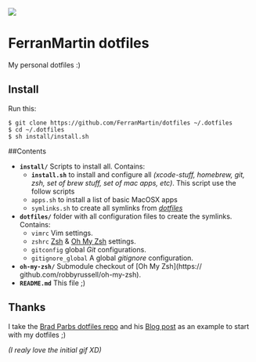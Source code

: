 ![](http://gifsb.in/codes/floppy-discs.gif)

# FerranMartin dotfiles
My personal dotfiles :)

## Install
Run this:

```
$ git clone https://github.com/FerranMartin/dotfiles ~/.dotfiles
$ cd ~/.dotfiles
$ sh install/install.sh
```

##Contents

* **`install/`** Scripts to install all. Contains:
 	* **`install.sh`** to install and configure all _(xcode-stuff, homebrew, git, zsh, set of brew stuff, set of mac apps, etc)_. This script use the follow scripts
	* `apps.sh` to install a list of basic MacOSX apps
	* `symlinks.sh` to create all symlinks from *[dotfiles](./dotfiles)*
* **`dotfiles/`** folder with all configuration files to create the symlinks. Contains:
	* `vimrc` Vim settings.
	* `zshrc` [Zsh](http://www.zsh.org/) & [Oh My Zsh](https://github.com/robbyrussell/oh-my-zsh) settings.
	* `gitconfig` global *Git* configurations.
	* `gitignore_global` A global *gitignore* configuration.
* **`oh-my-zsh/`** Submodule checkout of [Oh My Zsh](https://	github.com/robbyrussell/oh-my-zsh).
* **`README.md`** This file ;)


## Thanks

I take the [Brad Parbs dotfiles repo](https://github.com/bradp/dotfiles) and his [Blog post](http://webdevstudios.com/2015/02/10/a-beginners-guide-to-the-best-command-line-tools/) as an example to start with my dotfiles ;) 

_(I realy love the initial gif XD)_
